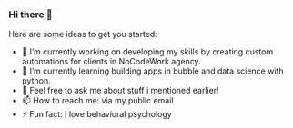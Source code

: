 ### Hi there 👋



Here are some ideas to get you started:

- 🔭 I’m currently working on developing my skills by creating custom automations for clients in NoCodeWork agency.
- 🌱 I’m currently learning building apps in bubble and data science with python.
- 💬 Feel free to ask me about stuff i mentioned earlier!
- 📫 How to reach me: via my public email
- ⚡ Fun fact: I love behavioral psychology
